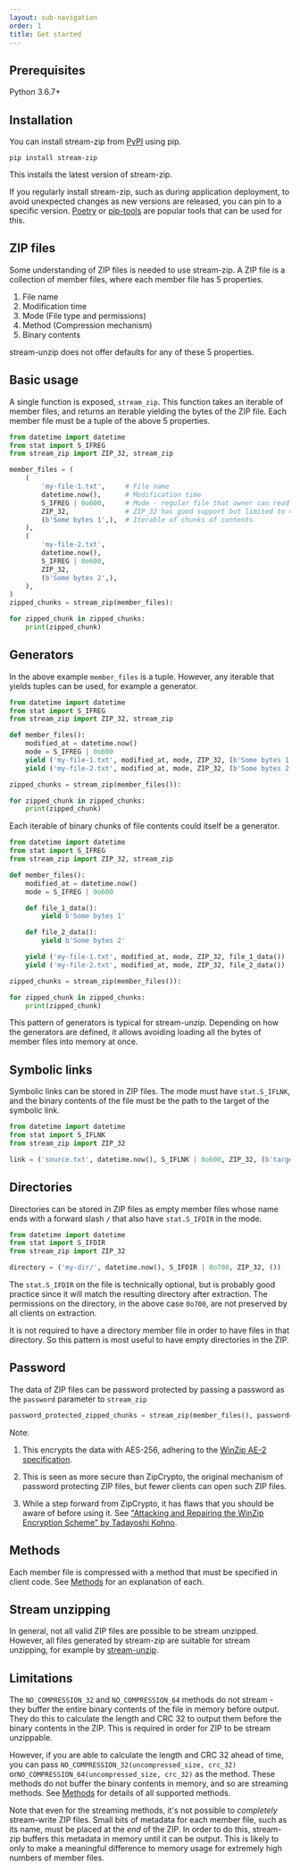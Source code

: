 ```yaml
---
layout: sub-navigation
order: 1
title: Get started
---
```



## Prerequisites

Python 3.6.7+


## Installation

You can install stream-zip from [PyPI](https://pypi.org/project/stream-zip/) using pip.

```shell
pip install stream-zip
```

This installs the latest version of stream-zip.

If you regularly install stream-zip, such as during application deployment, to avoid unexpected changes as new versions are released, you can pin to a specific version. [Poetry](https://python-poetry.org/) or [pip-tools](https://pip-tools.readthedocs.io/en/latest/) are popular tools that can be used for this.


## ZIP files

Some understanding of ZIP files is needed to use stream-zip. A ZIP file is a collection of member files, where each member file has 5 properties.

1. File name
2. Modification time
3. Mode (File type and permissions)
4. Method (Compression mechanism)
5. Binary contents

stream-unzip does not offer defaults for any of these 5 properties.


## Basic usage

A single function is exposed, `stream_zip`. This function takes an iterable of member files, and returns an iterable yielding the bytes of the ZIP file. Each member file must be a tuple of the above 5 properties.

```python
from datetime import datetime
from stat import S_IFREG
from stream_zip import ZIP_32, stream_zip

member_files = (
    (
        'my-file-1.txt',     # File name
        datetime.now(),      # Modification time
        S_IFREG | 0o600,     # Mode - regular file that owner can read and write
        ZIP_32,              # ZIP_32 has good support but limited to 4GiB
        (b'Some bytes 1',),  # Iterable of chunks of contents
    ),
    (
        'my-file-2.txt',
        datetime.now(),
        S_IFREG | 0o600,
        ZIP_32,
        (b'Some bytes 2',),
    ),
)
zipped_chunks = stream_zip(member_files):

for zipped_chunk in zipped_chunks:
    print(zipped_chunk)
```

## Generators

In the above example `member_files` is a tuple. However, any iterable that yields tuples can be used, for example a generator.

```python
from datetime import datetime
from stat import S_IFREG
from stream_zip import ZIP_32, stream_zip

def member_files():
    modified_at = datetime.now()
    mode = S_IFREG | 0o600
    yield ('my-file-1.txt', modified_at, mode, ZIP_32, (b'Some bytes 1',))
    yield ('my-file-2.txt', modified_at, mode, ZIP_32, (b'Some bytes 2',))

zipped_chunks = stream_zip(member_files()):

for zipped_chunk in zipped_chunks:
    print(zipped_chunk)
```

Each iterable of binary chunks of file contents could itself be a generator.

```python
from datetime import datetime
from stat import S_IFREG
from stream_zip import ZIP_32, stream_zip

def member_files():
    modified_at = datetime.now()
    mode = S_IFREG | 0o600

    def file_1_data():
        yield b'Some bytes 1'

    def file_2_data():
        yield b'Some bytes 2'

    yield ('my-file-1.txt', modified_at, mode, ZIP_32, file_1_data())
    yield ('my-file-2.txt', modified_at, mode, ZIP_32, file_2_data())

zipped_chunks = stream_zip(member_files()):

for zipped_chunk in zipped_chunks:
    print(zipped_chunk)
```

This pattern of generators is typical for stream-unzip. Depending on how the generators are defined, it allows avoiding loading all the bytes of member files into memory at once.


## Symbolic links

Symbolic links can be stored in ZIP files. The mode must have `stat.S_IFLNK`, and the binary contents of the file must be the path to the target of the symbolic link.

```python
from datetime import datetime
from stat import S_IFLNK
from stream_zip import ZIP_32

link = ('source.txt', datetime.now(), S_IFLNK | 0o600, ZIP_32, (b'target.txt',))
```


## Directories

Directories can be stored in ZIP files as empty member files whose name ends with a forward slash `/` that also have `stat.S_IFDIR` in the mode.

```python
from datetime import datetime
from stat import S_IFDIR
from stream_zip import ZIP_32

directory = ('my-dir/', datetime.now(), S_IFDIR | 0o700, ZIP_32, ())
```

The `stat.S_IFDIR` on the file is technically optional, but is probably good practice since it will match the resulting directory after extraction. The permissions on the directory, in the above case `0o700`, are not preserved by all clients on extraction.

It is not required to have a directory member file in order to have files in that directory. So this pattern is most useful to have empty directories in the ZIP.


## Password

The data of ZIP files can be password protected by passing a password as the `password` parameter to `stream_zip`

```python
password_protected_zipped_chunks = stream_zip(member_files(), password='my-password'):
```

Note:

1. This encrypts the data with AES-256, adhering to the [WinZip AE-2 specification](https://www.winzip.com/en/support/aes-encryption/).

2. This is seen as more secure than ZipCrypto, the original mechanism of password protecting ZIP files, but fewer clients can open such ZIP files.

3. While a step forward from ZipCrypto, it has flaws that you should be aware of before using it. See ["Attacking and Repairing the WinZip Encryption Scheme" by Tadayoshi Kohno](https://homes.cs.washington.edu/~yoshi/papers/WinZip/winzip.pdf).


## Methods

Each member file is compressed with a method that must be specified in client code. See [Methods](/methods/) for an explanation of each.


## Stream unzipping

In general, not all valid ZIP files are possible to be stream unzipped. However, all files generated by stream-zip are suitable for stream unzipping, for example by [stream-unzip](https://stream-unzip.docs.trade.gov.uk/).


## Limitations

The `NO_COMPRESSION_32` and `NO_COMPRESSION_64` methods do not stream - they buffer the entire binary contents of the file in memory before output. They do this to calculate the length and CRC 32 to output them before the binary contents in the ZIP. This is required in order for ZIP to be stream unzippable.

However, if you are able to calculate the length and CRC 32 ahead of time, you can pass `NO_COMPRESSION_32(uncompressed_size, crc_32)` or`NO_COMPRESSION_64(uncompressed_size, crc_32)` as the method. These methods do not buffer the binary contents in memory, and so are streaming methods. See [Methods](/methods/) for details of all supported methods.

Note that even for the streaming methods, it's not possible to _completely_ stream-write ZIP files. Small bits of metadata for each member file, such as its name, must be placed at the _end_ of the ZIP. In order to do this, stream-zip buffers this metadata in memory until it can be output. This is likely to only to make a meaningful difference to memory usage for extremely high numbers of member files.

